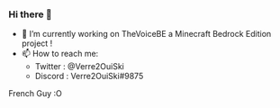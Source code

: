 ### Hi there 👋

- 🔭 I’m currently working on TheVoiceBE a Minecraft Bedrock Edition project !
- 📫 How to reach me:
  - Twitter : @Verre2OuiSki
  - Discord : Verre2OuiSki#9875 

French Guy :O

<!--
[![Top Langs](https://github-readme-stats.vercel.app/api/top-langs/?username=Verre2OuiSki&layout=compact)](https://github.com/anuraghazra/github-readme-stats)

[![GitHub Streak](http://github-readme-streak-stats.herokuapp.com?user=Verre2OuiSki&theme=github-dark&hide_border=true&date_format=j%2Fn%5B%2FY%5D&ring=00FF80&fire=00F7FF&currStreakLabel=00F7FF&stroke=00FF80&sideLabels=00F7FF&dates=858585)](https://git.io/streak-stats)

**Verre2OuiSki/Verre2OuiSki** is a ✨ _special_ ✨ repository because its `README.md` (this file) appears on your GitHub profile.

Here are some ideas to get you started:

- 🔭 I’m currently working on ...
- 🌱 I’m currently learning ...
- 👯 I’m looking to collaborate on ...
- 🤔 I’m looking for help with ...
- 💬 Ask me about ...
- 📫 How to reach me: ...
- 😄 Pronouns: ...
- ⚡ Fun fact: ...
-->
